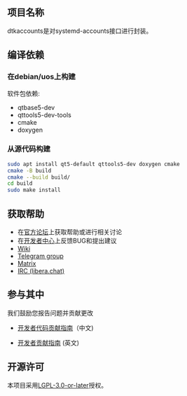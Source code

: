 ## 项目名称

dtkaccounts是对systemd-accounts接口进行封装。

## 编译依赖

### 在debian/uos上构建

软件包依赖:

- qtbase5-dev
- qttools5-dev-tools
- cmake
- doxygen

### 从源代码构建

```bash
sudo apt install qt5-default qttools5-dev doxygen cmake
cmake -B build
cmake --build build/
cd build
sudo make install
```

## 获取帮助

- 在[官方论坛](https://bbs.deepin.org/)上获取帮助或进行相关讨论
- 在[开发者中心](https://github.com/linuxdeepin/developer-center)上反馈BUG和提出建议
- [Wiki](https://wiki.deepin.org/)
- [Telegram group](https://t.me/deepin)
- [Matrix](https://matrix.to/#/#deepin-community:matrix.org)
- [IRC (libera.chat)](https://web.libera.chat/#deepin-community)

## 参与其中

我们鼓励您报告问题并贡献更改

- [开发者代码贡献指南](https://github.com/linuxdeepin/developer-center/wiki/Contribution-Guidelines-for-Developers)（中文)

- [开发者贡献指南](https://github.com/linuxdeepin/developer-center/wiki/Contribution-Guidelines-for-Developers-en) (英文)

## 开源许可

本项目采用[LGPL-3.0-or-later](../LICENSE)授权。
